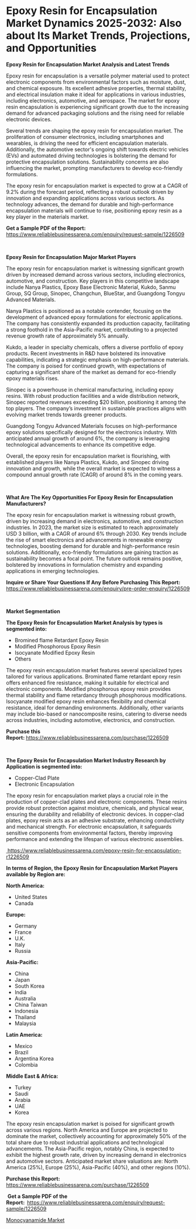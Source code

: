 <p><h1>Epoxy Resin for Encapsulation Market Dynamics 2025-2032: Also about Its Market Trends, Projections, and Opportunities</h1></p><p><strong>Epoxy Resin for Encapsulation Market Analysis and Latest Trends</strong></p>
<p><p>Epoxy resin for encapsulation is a versatile polymer material used to protect electronic components from environmental factors such as moisture, dust, and chemical exposure. Its excellent adhesive properties, thermal stability, and electrical insulation make it ideal for applications in various industries, including electronics, automotive, and aerospace. The market for epoxy resin encapsulation is experiencing significant growth due to the increasing demand for advanced packaging solutions and the rising need for reliable electronic devices.</p><p>Several trends are shaping the epoxy resin for encapsulation market. The proliferation of consumer electronics, including smartphones and wearables, is driving the need for efficient encapsulation materials. Additionally, the automotive sector's ongoing shift towards electric vehicles (EVs) and automated driving technologies is bolstering the demand for protective encapsulation solutions. Sustainability concerns are also influencing the market, prompting manufacturers to develop eco-friendly formulations.</p><p>The epoxy resin for encapsulation market is expected to grow at a CAGR of 9.2% during the forecast period, reflecting a robust outlook driven by innovation and expanding applications across various sectors. As technology advances, the demand for durable and high-performance encapsulation materials will continue to rise, positioning epoxy resin as a key player in the materials market.</p></p>
<p><strong>Get a Sample PDF of the Report:&nbsp;</strong> <a href="https://www.reliablebusinessarena.com/enquiry/request-sample/1226509?utm_campaign=1891&utm_medium=2&utm_source=Github&utm_content=ia&utm_term=03042025&utm_id=epoxy-resin-for-encapsulation">https://www.reliablebusinessarena.com/enquiry/request-sample/1226509</a></p>
<p>&nbsp;</p>
<p><strong>Epoxy Resin for Encapsulation Major Market Players</strong></p>
<p><p>The epoxy resin for encapsulation market is witnessing significant growth driven by increased demand across various sectors, including electronics, automotive, and construction. Key players in this competitive landscape include Nanya Plastics, Epoxy Base Electronic Material, Kukdo, Sanmu Group, SQ Group, Sinopec, Changchun, BlueStar, and Guangdong Tongyu Advanced Materials.</p><p>Nanya Plastics is positioned as a notable contender, focusing on the development of advanced epoxy formulations for electronic applications. The company has consistently expanded its production capacity, facilitating a strong foothold in the Asia-Pacific market, contributing to a projected revenue growth rate of approximately 5% annually.</p><p>Kukdo, a leader in specialty chemicals, offers a diverse portfolio of epoxy products. Recent investments in R&D have bolstered its innovative capabilities, indicating a strategic emphasis on high-performance materials. The company is poised for continued growth, with expectations of capturing a significant share of the market as demand for eco-friendly epoxy materials rises.</p><p>Sinopec is a powerhouse in chemical manufacturing, including epoxy resins. With robust production facilities and a wide distribution network, Sinopec reported revenues exceeding $20 billion, positioning it among the top players. The company’s investment in sustainable practices aligns with evolving market trends towards greener products.</p><p>Guangdong Tongyu Advanced Materials focuses on high-performance epoxy solutions specifically designed for the electronics industry. With anticipated annual growth of around 6%, the company is leveraging technological advancements to enhance its competitive edge.</p><p>Overall, the epoxy resin for encapsulation market is flourishing, with established players like Nanya Plastics, Kukdo, and Sinopec driving innovation and growth, while the overall market is expected to witness a compound annual growth rate (CAGR) of around 8% in the coming years.</p></p>
<p>&nbsp;</p>
<p><strong>What Are The Key Opportunities For Epoxy Resin for Encapsulation Manufacturers?</strong></p>
<p><p>The epoxy resin for encapsulation market is witnessing robust growth, driven by increasing demand in electronics, automotive, and construction industries. In 2023, the market size is estimated to reach approximately USD 3 billion, with a CAGR of around 6% through 2030. Key trends include the rise of smart electronics and advancements in renewable energy technologies, boosting demand for durable and high-performance resin solutions. Additionally, eco-friendly formulations are gaining traction as sustainability becomes a focal point. The future outlook remains positive, bolstered by innovations in formulation chemistry and expanding applications in emerging technologies.</p></p>
<p><strong>Inquire or Share Your Questions If Any Before Purchasing This Report:</strong> <a href="https://www.reliablebusinessarena.com/enquiry/pre-order-enquiry/1226509?utm_campaign=1891&utm_medium=2&utm_source=Github&utm_content=ia&utm_term=03042025&utm_id=epoxy-resin-for-encapsulation">https://www.reliablebusinessarena.com/enquiry/pre-order-enquiry/1226509</a></p>
<p>&nbsp;</p>
<p><strong>Market Segmentation</strong></p>
<p><strong>The Epoxy Resin for Encapsulation Market Analysis by types is segmented into:</strong></p>
<p><ul><li>Bromined flame Retardant Epoxy Resin</li><li>Modified Phosphorous Epoxy Resin</li><li>Isocyanate Modified Epoxy Resin</li><li>Others</li></ul></p>
<p><p>The epoxy resin encapsulation market features several specialized types tailored for various applications. Brominated flame retardant epoxy resin offers enhanced fire resistance, making it suitable for electrical and electronic components. Modified phosphorous epoxy resin provides thermal stability and flame retardancy through phosphorous modifications. Isocyanate modified epoxy resin enhances flexibility and chemical resistance, ideal for demanding environments. Additionally, other variants may include bio-based or nanocomposite resins, catering to diverse needs across industries, including automotive, electronics, and construction.</p></p>
<p><strong>Purchase this Report:&nbsp;</strong><a href="https://www.reliablebusinessarena.com/purchase/1226509?utm_campaign=1891&utm_medium=2&utm_source=Github&utm_content=ia&utm_term=03042025&utm_id=epoxy-resin-for-encapsulation">https://www.reliablebusinessarena.com/purchase/1226509</a></p>
<p>&nbsp;</p>
<p><strong>The Epoxy Resin for Encapsulation Market Industry Research by Application is segmented into:</strong></p>
<p><ul><li>Copper-Clad Plate</li><li>Electronic Encapsulation</li></ul></p>
<p><p>The epoxy resin for encapsulation market plays a crucial role in the production of copper-clad plates and electronic components. These resins provide robust protection against moisture, chemicals, and physical wear, ensuring the durability and reliability of electronic devices. In copper-clad plates, epoxy resin acts as an adhesive substrate, enhancing conductivity and mechanical strength. For electronic encapsulation, it safeguards sensitive components from environmental factors, thereby improving performance and extending the lifespan of various electronic assemblies.</p></p>
<p><a href="https://www.reliablebusinessarena.com/epoxy-resin-for-encapsulation-r1226509?utm_campaign=1891&utm_medium=2&utm_source=Github&utm_content=ia&utm_term=03042025&utm_id=epoxy-resin-for-encapsulation">&nbsp;https://www.reliablebusinessarena.com/epoxy-resin-for-encapsulation-r1226509</a></p>
<p><strong>In terms of Region, the Epoxy Resin for Encapsulation Market Players available by Region are:</strong></p>
<p>
    <p> <strong> North America: </strong>
        <ul>
            <li>United States</li>
            <li>Canada</li>
        </ul>
        </p> 
    <p> <strong> Europe: </strong>
        <ul>
            <li>Germany</li>
            <li>France</li>
            <li>U.K.</li>
            <li>Italy</li>
            <li>Russia</li>
        </ul>
        </p> 
    <p> <strong> Asia-Pacific: </strong>
        <ul>
            <li>China</li>
            <li>Japan</li>
            <li>South Korea</li>
            <li>India</li>
            <li>Australia</li>
            <li>China Taiwan</li>
            <li>Indonesia</li>
            <li>Thailand</li>
            <li>Malaysia</li>
        </ul>
        </p> 
    <p> <strong> Latin America: </strong>
        <ul>
            <li>Mexico</li>
            <li>Brazil</li>
            <li>Argentina Korea</li>
            <li>Colombia</li>
        </ul>
        </p> 
    <p> <strong> Middle East & Africa: </strong>
        <ul>
            <li>Turkey</li>
            <li>Saudi</li>
            <li>Arabia</li>
            <li>UAE</li>
            <li>Korea</li>
        </ul>
    </p>
    </p>
<p><p>The epoxy resin encapsulation market is poised for significant growth across various regions. North America and Europe are projected to dominate the market, collectively accounting for approximately 50% of the total share due to robust industrial applications and technological advancements. The Asia-Pacific region, notably China, is expected to exhibit the highest growth rate, driven by increasing demand in electronics and automotive sectors. Anticipated market share valuations are: North America (25%), Europe (25%), Asia-Pacific (40%), and other regions (10%).</p></p>
<p><strong>Purchase this Report: </strong><a href="https://www.reliablebusinessarena.com/purchase/1226509?utm_campaign=1891&utm_medium=2&utm_source=Github&utm_content=ia&utm_term=03042025&utm_id=epoxy-resin-for-encapsulation">https://www.reliablebusinessarena.com/purchase/1226509</a></p>
<p>&nbsp;<strong>Get a Sample PDF of the Report:&nbsp;&nbsp;</strong><a href="https://www.reliablebusinessarena.com/enquiry/request-sample/1226509?utm_campaign=1891&utm_medium=2&utm_source=Github&utm_content=ia&utm_term=03042025&utm_id=epoxy-resin-for-encapsulation">https://www.reliablebusinessarena.com/enquiry/request-sample/1226509</a></p>
<p><strong></strong></p>
<p><p><a href="https://github.com/Krish2023na/Market-Research-Report-List-7/blob/main/monocyanamide-market.md?utm_campaign=1891&utm_medium=2&utm_source=Github&utm_content=ia&utm_term=03042025&utm_id=epoxy-resin-for-encapsulation">Monocyanamide Market</a></p></p>